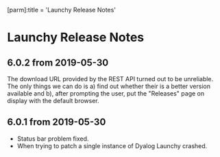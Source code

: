 [parm]:title             = 'Launchy Release Notes'

# Launchy Release Notes

## 6.0.2 from 2019-05-30

The download URL provided by the REST API turned out to be unreliable. The only things we can do is a) find out whether their is a better version available and b), after prompting the user, put the "Releases" page on display with the default browser.


## 6.0.1 from 2019-05-30

* Status bar problem fixed.
* When trying to patch a single instance of Dyalog Launchy crashed.